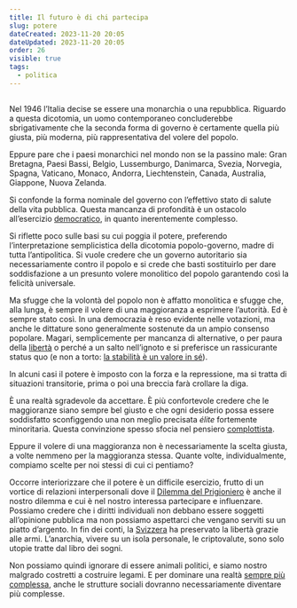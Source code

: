 ```yaml
---
title: Il futuro è di chi partecipa
slug: potere
dateCreated: 2023-11-20 20:05
dateUpdated: 2023-11-20 20:05
order: 26
visible: true
tags:
  - politica
---
```


##

<span class="newthought">Nel 1946</span> l’Italia decise se essere una monarchia o una repubblica. Riguardo a questa dicotomia, un uomo contemporaneo concluderebbe sbrigativamente che la seconda forma di governo è certamente quella più giusta, più moderna, più rappresentativa del volere del popolo.

Eppure pare che i paesi monarchici nel mondo non se la passino male: Gran Bretagna, Paesi Bassi, Belgio, Lussemburgo, Danimarca, Svezia, Norvegia, Spagna, Vaticano, Monaco, Andorra, Liechtenstein, Canada, Australia, Giappone, Nuova Zelanda.

Si confonde la forma nominale del governo con l’effettivo stato di salute della vita pubblica. Questa mancanza di profondità è un ostacolo all’esercizio [democratico](/notes/democrazia/), in quanto inerentemente complesso.

Si riflette poco sulle basi su cui poggia il potere, preferendo l’interpretazione semplicistica della dicotomia popolo-governo, madre di tutta l’antipolitica. Si vuole credere che un governo autoritario sia necessariamente contro il popolo e si crede che basti sostituirlo per dare soddisfazione a un presunto volere monolitico del popolo garantendo così la felicità universale.

Ma sfugge che la volontà del popolo non è affatto monolitica e sfugge che, alla lunga, è sempre il volere di una maggioranza a esprimere l’autorità. Ed è sempre stato così. In una democrazia è reso evidente nelle votazioni, ma anche le dittature sono generalmente sostenute da un ampio consenso popolare. Magari, semplicemente per mancanza di alternative, o per paura della [libertà](/notes/libero/) o perché a un salto nell’ignoto e si preferisce un rassicurante status quo (e non a torto: [la stabilità è un valore in sé](/notes/legge/)).

In alcuni casi il potere è imposto con la forza e la repressione, ma si tratta di situazioni transitorie, prima o poi una breccia farà crollare la diga.

È una realtà sgradevole da accettare. È più confortevole credere che le maggioranze siano sempre bel giusto e che ogni desiderio possa essere soddisfatto sconfiggendo una non meglio precisata _élite_ fortemente minoritaria. Questa convinzione spesso sfocia nel pensiero [complottista](/notes/complottismo/).

Eppure il volere di una maggioranza non è necessariamente la scelta giusta, a volte nemmeno per la maggioranza stessa. Quante volte, individualmente, compiamo scelte per noi stessi di cui ci pentiamo?

Occorre interiorizzare che il potere è un difficile esercizio, frutto di un vortice di relazioni interpersonali dove il [Dilemma del Prigioniero](/notes/dilemma/) è anche il nostro dilemma e cui è nel nostro interessa partecipare e influenzare. Possiamo credere che i diritti individuali non debbano essere soggetti all’opinione pubblica ma non possiamo aspettarci che vengano serviti su un piatto d’argento. In fin dei conti, la [Svizzera](/notes/svizzera/) ha preservato la libertà grazie alle armi. L’anarchia, vivere su un isola personale, le criptovalute, sono solo utopie tratte dal libro dei sogni.

Non possiamo quindi ignorare di essere animali politici, e siamo nostro malgrado costretti a costruire legami. E per dominare una realtà [sempre più complessa](/notes/progresso/), anche le strutture sociali dovranno necessariamente diventare più complesse.
